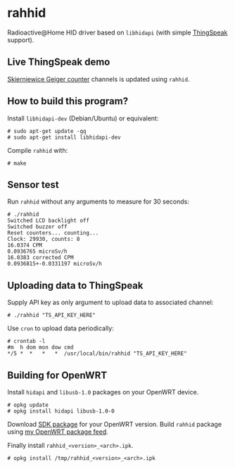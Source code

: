 rahhid
======

Radioactive@Home HID driver based on `libhidapi` (with simple [ThingSpeak](https://thingspeak.com/) support).

Live ThingSpeak demo
--------------------

[Skierniewice Geiger counter](https://thingspeak.com/channels/52967) channels is updated using `rahhid`.

How to build this program?
------------------------

Install `libhidapi-dev` (Debian/Ubuntu) or equivalent:
```
# sudo apt-get update -qq
# sudo apt-get install libhidapi-dev
```

Compile `rahhid` with:
```
# make
```

Sensor test
-----------
Run `rahhid` without any arguments to measure for 30 seconds:
```
# ./rahhid
Switched LCD backlight off
Switched buzzer off
Reset counters... counting...
Clock: 29930, counts: 8
16.0374 CPM
0.0936765 microSv/h
16.0383 corrected CPM
0.0936815+-0.0331197 microSv/h
```

Uploading data to ThingSpeak
----------------------------
Supply API key as only argument to upload data to associated channel:

```
# ./rahhid "TS_API_KEY_HERE"
```

Use `cron` to upload data periodically:
```
# crontab -l
#m  h dom mon dow cmd
*/5 *  *   *   *  /usr/local/bin/rahhid "TS_API_KEY_HERE"
```

Building for OpenWRT
--------------------
Install `hidapi` and `libusb-1.0` packages on your OpenWRT device.
```
# opkg update
# opkg install hidapi libusb-1.0-0
```

Download [SDK package](http://wiki.openwrt.org/doc/howto/obtain.firmware.sdk)
for your OpenWRT version. Build `rahhid` package using
[my OpenWRT package feed](https://github.com/burghardt/openwrt-feed).

Finally install `rahhid_<version>_<arch>.ipk`.
```
# opkg install /tmp/rahhid_<version>_<arch>.ipk
```
